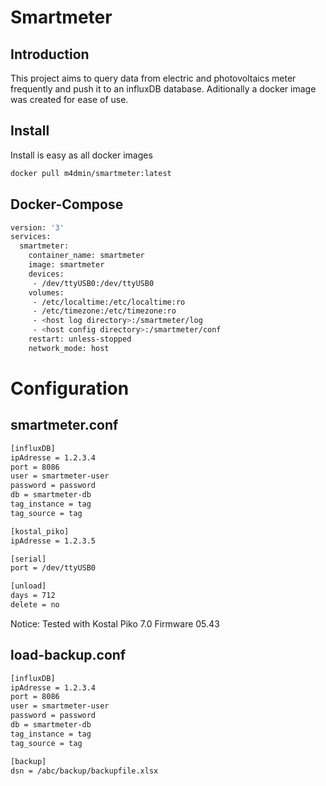 Smartmeter
=========


Introduction
----
This project aims to query data from electric and photovoltaics meter frequently and push it to an influxDB database. 
Aditionally a docker image was created for ease of use.

Install
----
Install is easy as all docker images

```sh
docker pull m4dmin/smartmeter:latest
```

Docker-Compose
----

```sh
version: '3'
services:
  smartmeter:
    container_name: smartmeter
    image: smartmeter
    devices:
     - /dev/ttyUSB0:/dev/ttyUSB0
    volumes:
     - /etc/localtime:/etc/localtime:ro
     - /etc/timezone:/etc/timezone:ro
     - <host log directory>:/smartmeter/log
     - <host config directory>:/smartmeter/conf
    restart: unless-stopped
    network_mode: host
```

Configuration
=========

smartmeter.conf
----

```sh
[influxDB]
ipAdresse = 1.2.3.4
port = 8086
user = smartmeter-user
password = password
db = smartmeter-db
tag_instance = tag
tag_source = tag

[kostal_piko]
ipAdresse = 1.2.3.5

[serial]
port = /dev/ttyUSB0

[unload]
days = 712
delete = no
```

Notice:
Tested with Kostal Piko 7.0 Firmware 05.43

load-backup.conf
----

```sh
[influxDB]
ipAdresse = 1.2.3.4
port = 8086
user = smartmeter-user
password = password
db = smartmeter-db
tag_instance = tag
tag_source = tag

[backup]
dsn = /abc/backup/backupfile.xlsx
```